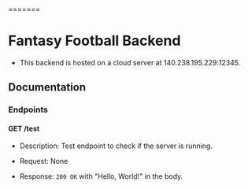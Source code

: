 =======
# Fantasy Football Backend

- This backend is hosted on a cloud server at 140.238.195.229:12345.

## Documentation

### Endpoints

#### GET /test

- Description: Test endpoint to check if the server is running.

- Request: None

- Response: `200 OK` with "Hello, World!" in the body.

